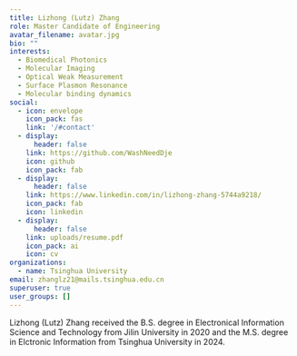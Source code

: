 ```yaml
---
title: Lizhong (Lutz) Zhang
role: Master Candidate of Engineering
avatar_filename: avatar.jpg
bio: ""
interests:
  - Biomedical Photonics
  - Molecular Imaging
  - Optical Weak Measurement
  - Surface Plasmon Resonance
  - Molecular binding dynamics
social:
  - icon: envelope
    icon_pack: fas
    link: '/#contact'
  - display:
      header: false
    link: https://github.com/WashNeedDje
    icon: github
    icon_pack: fab
  - display:
      header: false
    link: https://www.linkedin.com/in/lizhong-zhang-5744a9218/
    icon_pack: fab
    icon: linkedin
  - display:
      header: false
    link: uploads/resume.pdf
    icon_pack: ai
    icon: cv
organizations:
  - name: Tsinghua University
email: zhanglz21@mails.tsinghua.edu.cn
superuser: true
user_groups: []
---
```

Lizhong (Lutz) Zhang received the B.S. degree in Electronical Information Science and Technology from Jilin University in 2020 and the M.S. degree in Elctronic Information from Tsinghua University in 2024.